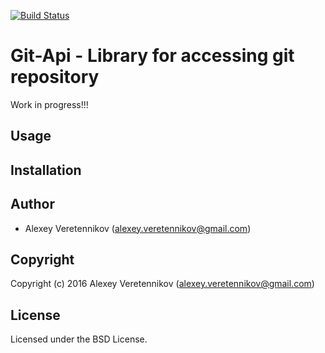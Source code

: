 [![Build Status](https://travis-ci.org/fourier/git-api.svg?branch=master)](https://travis-ci.org/fourier/git-api)
# Git-Api - Library for accessing git repository
Work in progress!!!
## Usage

## Installation

## Author

* Alexey Veretennikov (alexey.veretennikov@gmail.com)

## Copyright

Copyright (c) 2016 Alexey Veretennikov (alexey.veretennikov@gmail.com)

## License

Licensed under the BSD License.
